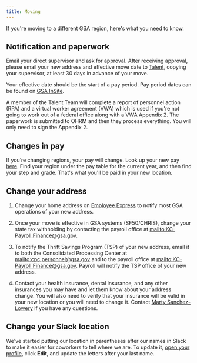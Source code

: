 ```yaml
---
title: Moving
---
```


If you're moving to a different GSA region, here's what you need to know.

## Notification and paperwork

Email your direct supervisor and ask for approval. After receiving approval, please email your new address and effective move date to [Talent](mailto:tts-talentteam@gsa.gov), copying your supervisor, at least 30 days in advance of your move.

Your effective date should be the start of a pay period. Pay period dates can be found on [GSA InSite](http://www.gsa.gov/portal/content/102507).

A member of the Talent Team will complete a report of personnel action (RPA) and a virtual worker agreement (VWA) which is used if you're not going to work out of a federal office along with a VWA Appendix 2. The paperwork is submitted to OHRM and then they process everything. You will only need to sign the Appendix 2.

## Changes in pay

If you’re changing regions, your pay will change. Look up your new pay [here](https://www.opm.gov/policy-data-oversight/pay-leave/salaries-wages/). Find your region under the pay table for the current year, and then find your step and grade. That's what you'll be paid in your new location.

## Change your address

1. Change your home address on [Employee Express](https://www.employeeexpress.gov/) to notify most GSA operations of your new address.

2. Once your move is effective in GSA systems (SF50/CHRIS), change your state tax withholding by contacting the payroll office at <mailto:KC-Payroll.Finance@gsa.gov>.

3. To notify the Thrift Savings Program (TSP) of your new address, email it to both the Consolidated Processing Center at <mailto:cpc.personnel@gsa.gov> and to the payroll office at <mailto:KC-Payroll.Finance@gsa.gov>. Payroll will notify the TSP office of your new address.

4. Contact your health insurance, dental insurance, and any other insurances you may have and let them know about your address change. You will also need to verify that your insurance will be valid in your new location or you will need to change it. Contact [Marty Sanchez-Lowery](mailto:martha.sanchez-lowery@gsa.gov) if you have any questions.

## Change your Slack location

We've started putting our location in parentheses after our names in Slack to make it easier for coworkers to tell where we are. To update it, [open your profile](https://gsa-tts.slack.com/account/profile), click **Edit**, and update the letters after your last name.
